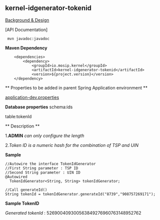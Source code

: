 ## kernel-idgenerator-tokenid

[Background & Design](../../docs/design/kernel/kernel-idgenerator-tokenid.md)

[API Documentation]


```
 mvn javadoc:javadoc

 ```
 
 **Maven Dependency**

```
	<dependencies>
		<dependency>
			<groupId>io.mosip.kernel</groupId>
			<artifactId>kernel-idgenerator-tokenid</artifactId>
			<version>${project.version}</version>
	</dependency>

```

** Properties to be added in parent Spring Application environment **

[application-dev.properties](../../config/application-dev.properties)


**Database properties**
schema:ids

table:tokenId


** Description **

1.**ADMIN** _can only configure the length_ 

2._Token ID is a numeric hash for the combination of TSP and UIN_



**Sample**
 
  ```
//Autowire the interface TokenIdGenerator
//First String parameter : TSP ID
//Second String parameter : UIN ID
  @Autowired
	TokenIdGenerator<String, String> tokenIdGenerator;

 //Call generateId()
  String tokenId = tokenIdGenerator.generateId("8739","908757269171");
  
```
**Sample TokenID**

_Generated tokenId_ : 526900409300563849276960763148952762









